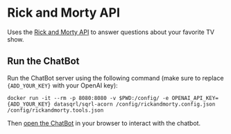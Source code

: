 # Rick and Morty API

Uses the [Rick and Morty API](https://rickandmortyapi.com/) to answer questions about your favorite TV show.

## Run the ChatBot

Run the ChatBot server using the following command (make sure to replace `{ADD_YOUR_KEY}` with your OpenAI key):
```
docker run -it --rm -p 8080:8080 -v $PWD:/config/ -e OPENAI_API_KEY={ADD_YOUR_KEY} datasqrl/sqrl-acorn /config/rickandmorty.config.json /config/rickandmorty.tools.json
```

Then [open the ChatBot](http://localhost:8080/?login=false) in your browser to interact with the chatbot.